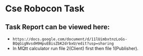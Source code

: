 # Cse Robocon Task
## Task Report can be viewed here:
- `https://docs.google.com/document/d/11lUimbxtnzLoGs-BQqGigNvsdH9HpuEBisZbK2drbxU/edit?usp=sharing`
- In MQtt calculator run file 2(Client) first then file 1(Publisher).
